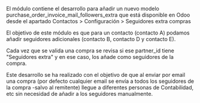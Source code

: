 El módulo contiene el desarrollo para añadir un nuevo modelo purchase_order_invoice_mail_followers_extra que está disponible en Odoo desde el apartado Contactos > Configuración > Seguidores extra compras

El objetivo de este módulo es que para un contacto (contacto A) podamos añadir seguidores adicionales (contacto B, contacto D y contacto E).

Cada vez que se valida una compra se revisa si ese partner_id tiene "Seguidores extra" y en ese caso, los añade como seguidores de la compra. 

Este desarrollo se ha realizado con el objetivo de que al enviar por email una compra (por defecto cualquier email se envía a todos los seguidores de la compra -salvo al remitente) llegue a diferentes personas de Contabilidad, etc sin necesidad de añadir a los seguidores manualmente.
